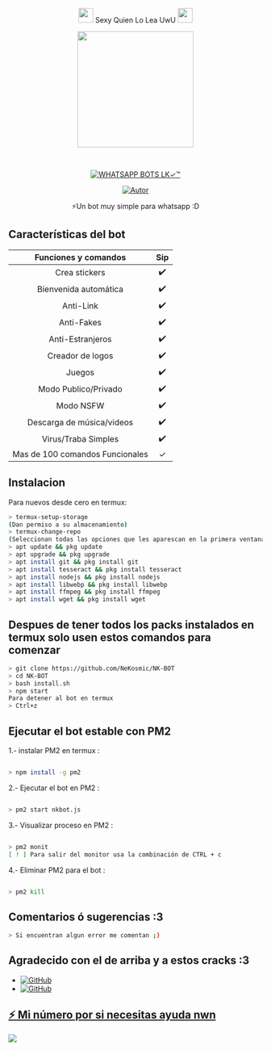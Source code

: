 <P align="center">
<img src="https://i.gifer.com/origin/84/84b7d7e62befb51f831bc0ed938c8742.gif" width="29px"> Sexy Quien Lo Lea UwU <img src="https://thumbs.gfycat.com/AdolescentAgileCoqui-size_restricted.gif" width="29px">
 <P align="center">
<img src="https://giffiles.alphacoders.com/152/15268.gif" width="230" height="230"/>
</p>
<br>

<p align="center">
<a href="#"><img title="WHATSAPP BOTS LK✓™" src="https://img.shields.io/badge/-TERMUX--BOT--WA-green?colorA=%23ff0000&colorB=%23017e40&style=for-the-badge"></a>
</p>
<p align="center">
<a href="https://github.com/NeKosmic"><img title="Autor" src="https://img.shields.io/badge/Autor-Matt_M-orange?style=for-the-badge&logo=github"></a>
</p>
 
</details>
<P align="center">
⚡Un bot muy simple para whatsapp :D

</p>

## Características del bot 
|  Funciones y comandos  |                                           Sip |
| :---------------------------------------------: | :-----------: |
| Crea stickers|✔️|
| Bienvenida automática|✔️|
| Anti-Link|✔️|
| Anti-Fakes|✔️|
| Anti-Estranjeros|✔️|
| Creador de logos|✔️|
| Juegos|✔️|
| Modo Publico/Privado|✔️|
| Modo NSFW|✔️|
| Descarga de música/videos|✔️|
| Virus/Traba Simples|✔️|
| Mas de 100 comandos Funcionales|✓|

## Instalacion
Para nuevos desde cero en termux:
```bash
> termux-setup-storage
(Dan permiso a su almacenamiento)
> termux-change-repo
(Seleccionan todas las opciones que les aparescan en la primera ventana/En la segunda ventana seleccionan la opcion que contenga la letra 'termux.mentality.rip' )
> apt update && pkg update
> apt upgrade && pkg upgrade
> apt install git && pkg install git
> apt install tesseract && pkg install tesseract
> apt install nodejs && pkg install nodejs
> apt install libwebp && pkg install libwebp
> apt install ffmpeg && pkg install ffmpeg
> apt install wget && pkg install wget

```
## Despues de tener todos los packs instalados en termux solo usen estos comandos para comenzar
```bash
> git clone https://github.com/NeKosmic/NK-BOT 
> cd NK-BOT
> bash install.sh
> npm start
Para detener al bot en termux
> Ctrl+z
```
## Ejecutar el bot estable con PM2

1.- instalar PM2 en termux :
```bash

> npm install -g pm2
```  

2.- Ejecutar el bot en PM2 :
```bash 

> pm2 start nkbot.js
```
3.- Visualizar proceso en PM2 :
```bash 

> pm2 monit
[ ! ] Para salir del monitor usa la combinación de CTRL + c
```

4.- Eliminar PM2 para el bot :
```bash

> pm2 kill
```

## Comentarios ó sugerencias :3

```bash
> Si encuentran algun error me comentan ;)
```

## Agradecido con el de arriba y a estos cracks :3

* <a href="https://github.com/adiwajshing/Baileys"><img alt="GitHub" src="https://img.shields.io/badge/adiwajshing/Baileys%20-%23121011.svg?&style=for-the-badge&logo=github&logoColor=white">
* <a href="https://github.com/MhankBarBar"><img alt="GitHub" src="https://img.shields.io/badge/MhankBarBar%20-%23121011.svg?&style=for-the-badge&logo=github&logoColor=white">
</p>

## ⚡ Mi número por si necesitas ayuda nwn

<a href="https://wa.me/573245104054?text=Wenas...+deseo+aprender+instalar+al+bot"><img src="https://img.shields.io/badge/WhatsApp-25D366?style=for-the-badge&logo=whatsapp&logoColor=white" />
